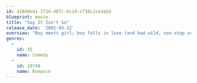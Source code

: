 ```yaml
---
id: 410dde41-171d-487c-bc14-cf38c2ce4a5d
blueprint: movie
title: "Say It Isn't So"
release_date: '2001-03-12'
overview: "Boy meets girl; boy falls in love (and had wild, non-stop sex) with girl; boy loses girl... when they discover they are brother and sister! But when he learns that he's the victim of the ultimate case of mistaken identity, the lovesick young man -- whom everyone still thinks is after some taboo thrills -- must race across the country to stop her from marrying another man."
genres:
  -
    id: 35
    name: Comedy
  -
    id: 10749
    name: Romance
---
```

